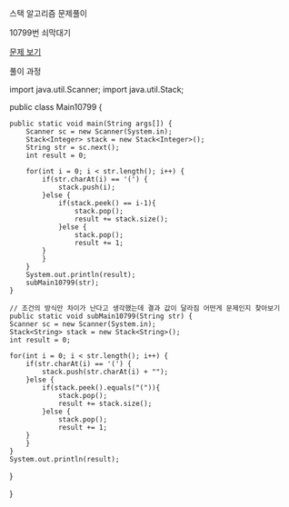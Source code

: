 스택 알고리즘 문제풀이 

10799번 쇠막대기

<a href="https://www.acmicpc.net/problem/10799">문제 보기</a>

풀이 과정

import java.util.Scanner;
import java.util.Stack;

public class Main10799 {

	public static void main(String args[]) {
		Scanner sc = new Scanner(System.in);
		Stack<Integer> stack = new Stack<Integer>();
		String str = sc.next();
		int result = 0;
		
		for(int i = 0; i < str.length(); i++) {
			if(str.charAt(i) == '(') {
				stack.push(i);
			}else {
				if(stack.peek() == i-1){
					stack.pop();
					result += stack.size();
				}else {
					stack.pop();
					result += 1;
			}
			}
		}
		System.out.println(result);
		subMain10799(str);
	}
	
	// 조건의 방식만 차이가 난다고 생각했는데 결과 값이 달라짐 어떤게 문제인지 찾아보기
	public static void subMain10799(String str) {
	Scanner sc = new Scanner(System.in);
	Stack<String> stack = new Stack<String>();
	int result = 0;
	
	for(int i = 0; i < str.length(); i++) {
		if(str.charAt(i) == '(') {
			stack.push(str.charAt(i) + "");
		}else {
			if(stack.peek().equals("(")){
				stack.pop();
				result += stack.size();
			}else {
				stack.pop();
				result += 1;
		}
		}
	}
	System.out.println(result);
}

}
